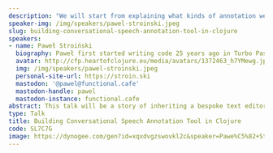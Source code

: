 ```yaml
---
description: "We will start from explaining what kinds of annotation we are doing (essay annotation, transcript annotation, speech diarisation) and why (for the purpose of ML training in foreign language context). We will then briefly show architecture of a bespoke text editor based on good old Reagent. From that, we'll proceed to adding annotation capabilities (think MS Word with tracking changes enabled on steroids): our data structure, usefulness of rule engines, pros and cons of using Specter for that particular challenge and what has helped (tests and docstrings).\r\n\r\nIn the second part of the talk, we will move on to building a tool for annotating entire audio conversations. It will require explanations of concepts such as segments and speaker diarisation. It will also be useful to tell quickly what ML we are using to get the initial data we are going to annotate. We will then explain our segmentation algorithm in Clojure and the data structure we arrive at.\r\n\r\nFor the UI, we will stand on the shoulders of giants (Wavesurfer.js) but will still face some challenges such as how to represent overlapping speech, or what is the most effective way of an annotator to correct speaker assignment for a fragment of transcription. Also pros and cons of having multiple local undo histories as opposed to global undo. We will also cover some fun algorithmic stuff such as how to keep user's changes in the transcript while the user is resizing a segment and how Clojure is great for this stuff.\r\n\r\nWorking on annotation software is a very gratifying experience as the working material is a human output such as essays or conversations. If we add to this an interactive application written in ClojureScript, the fun is only multiplied and this talk is intended to share it."
speaker-img: /img/speakers/pawel-stroinski.jpeg
slug: building-conversational-speech-annotation-tool-in-clojure
speakers:
- name: Paweł Stroiński
  biography: Paweł first started writing code 25 years ago in Turbo Pascal. He's programmed professionally using Delphi, XSLT, VB.NET, C#, JavaScript, TypeScript, and Clojure. Has experience on the entrepreneurial side and passion for music. A proud father of a six years old.
  avatar: http://cfp.heartofclojure.eu/media/avatars/1372463_h7YMewg.jpeg
  img: /img/speakers/pawel-stroinski.jpeg
  personal-site-url: https://stroin.ski
  mastodon: '@pawel@functional.cafe'
  mastodon-handle: pawel
  mastodon-instance: functional.cafe
abstract: This talk will be a story of inheriting a bespoke text editor with annotation features written in ClojureScript and turning it into a number of things. It will include horror stories of debugging in-house Specter macros running in browser as well as calming stories of how nice it is to work in a code with a good test coverage even if it is difficult to approach, or how enjoyable it is to create interactive audio annotation tooling in ClojureScript.
type: Talk
title: Building Conversational Speech Annotation Tool in Clojure
code: SL7C7G
image: https://dynogee.com/gen?id=xqxdvgzswovkl2c&speaker=Pawe%C5%82+Stroi%C5%84ski&title=Building+Conversational+Speech+Annotation+Tool+in+Clojure&type=Talk&img=https%3A//2024.heartofclojure.eu/img/speakers/pawel-stroinski.jpeg%3Fv%3D1725346190758
---
```

